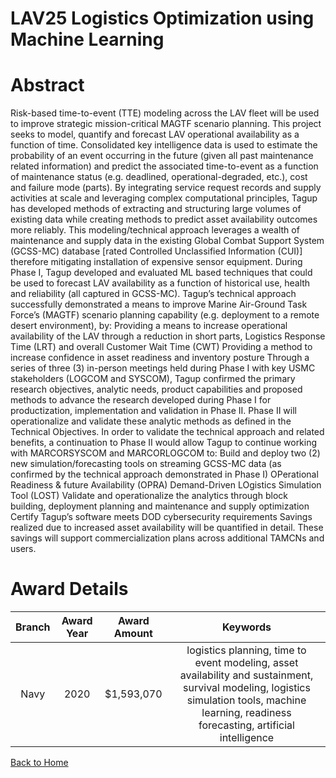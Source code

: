 
LAV25 Logistics Optimization using Machine Learning
===================================================

# Abstract


Risk-based time-to-event (TTE) modeling across the LAV fleet will be used to improve strategic mission-critical MAGTF scenario planning. This project seeks to model, quantify and forecast LAV operational availability as a function of time. Consolidated key intelligence data is used to estimate the probability of an event occurring in the future (given all past maintenance related information) and predict the associated time-to-event as a function of maintenance status (e.g. deadlined, operational-degraded, etc.), cost and failure mode (parts). By integrating service request records and supply activities at scale and leveraging complex computational principles, Tagup has developed methods of extracting and structuring large volumes of existing data while creating methods to predict asset availability outcomes more reliably. This modeling/technical approach leverages a wealth of maintenance and supply data in the existing Global Combat Support System (GCSS-MC) database [rated Controlled Unclassified Information (CUI)] therefore mitigating installation of expensive sensor equipment. During Phase I, Tagup developed and evaluated ML based techniques that could be used to forecast LAV availability as a function of historical use, health and reliability (all captured in GCSS-MC). Tagup’s technical approach successfully demonstrated a means to improve Marine Air-Ground Task Force’s (MAGTF) scenario planning capability (e.g. deployment to a remote desert environment), by: Providing a means to increase operational availability of the LAV through a reduction in short parts, Logistics Response Time (LRT) and overall Customer Wait Time (CWT) Providing a method to increase confidence in asset readiness and inventory posture Through a series of three (3) in-person meetings held during Phase I with key USMC stakeholders (LOGCOM and SYSCOM), Tagup confirmed the primary research objectives, analytic needs, product capabilities and proposed methods to advance the research developed during Phase I for productization, implementation and validation in Phase II. Phase II will operationalize and validate these analytic methods as defined in the Technical Objectives. In order to validate the technical approach and related benefits, a continuation to Phase II would allow Tagup to continue working with MARCORSYSCOM and MARCORLOGCOM to: Build and deploy two (2) new simulation/forecasting tools on streaming GCSS-MC data (as confirmed by the technical approach demonstrated in Phase I) OPerational Readiness & future Availability (OPRA) Demand-Driven LOgistics Simulation Tool (LOST) Validate and operationalize the analytics through block building, deployment planning and maintenance and supply optimization Certify Tagup’s software meets DOD cybersecurity requirements Savings realized due to increased asset availability will be quantified in detail. These savings will support commercialization plans across additional TAMCNs and users.  

# Award Details

|Branch|Award Year|Award Amount|Keywords|
| :---: | :---: | :---: | :---: |
|Navy|2020|$1,593,070|logistics planning, time to event modeling, asset availability and sustainment, survival modeling, logistics simulation tools, machine learning, readiness forecasting, artificial intelligence|
  
  


[Back to Home](https://github.com/chrischow/dod_sbir_awards#2095)